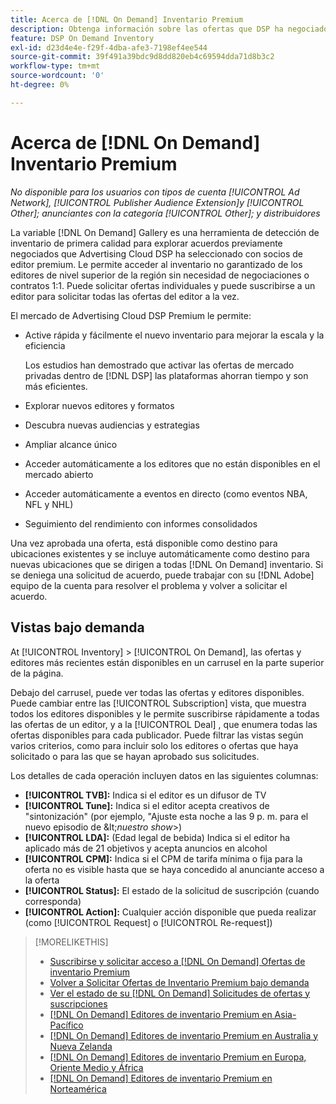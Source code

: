 ```yaml
---
title: Acerca de [!DNL On Demand] Inventario Premium
description: Obtenga información sobre las ofertas que DSP ha negociado previamente con socios de editor premium.
feature: DSP On Demand Inventory
exl-id: d23d4e4e-f29f-4dba-afe3-7198ef4ee544
source-git-commit: 39f491a39bdc9d8dd820eb4c69594dda71d8b3c2
workflow-type: tm+mt
source-wordcount: '0'
ht-degree: 0%

---
```


# Acerca de [!DNL On Demand] Inventario Premium

*No disponible para los usuarios con tipos de cuenta [!UICONTROL Ad Network], [!UICONTROL Publisher Audience Extension]y [!UICONTROL Other]; anunciantes con la categoría [!UICONTROL Other]; y distribuidores*

La variable [!DNL On Demand] Gallery es una herramienta de detección de inventario de primera calidad para explorar acuerdos previamente negociados que Advertising Cloud DSP ha seleccionado con socios de editor premium. Le permite acceder al inventario no garantizado de los editores de nivel superior de la región sin necesidad de negociaciones o contratos 1:1. Puede solicitar ofertas individuales y puede suscribirse a un editor para solicitar todas las ofertas del editor a la vez.

El mercado de Advertising Cloud DSP Premium le permite:

* Active rápida y fácilmente el nuevo inventario para mejorar la escala y la eficiencia

   Los estudios han demostrado que activar las ofertas de mercado privadas dentro de [!DNL DSP] las plataformas ahorran tiempo y son más eficientes.

* Explorar nuevos editores y formatos
* Descubra nuevas audiencias y estrategias
* Ampliar alcance único
* Acceder automáticamente a los editores que no están disponibles en el mercado abierto
* Acceder automáticamente a eventos en directo (como eventos NBA, NFL y NHL)
* Seguimiento del rendimiento con informes consolidados

Una vez aprobada una oferta, está disponible como destino para ubicaciones existentes y se incluye automáticamente como destino para nuevas ubicaciones que se dirigen a todas [!DNL On Demand] inventario. Si se deniega una solicitud de acuerdo, puede trabajar con su [!DNL Adobe] equipo de la cuenta para resolver el problema y volver a solicitar el acuerdo.

## Vistas bajo demanda

At [!UICONTROL Inventory] > [!UICONTROL On Demand], las ofertas y editores más recientes <!-- how recent? --> están disponibles en un carrusel en la parte superior de la página.

Debajo del carrusel, puede ver todas las ofertas y editores disponibles. Puede cambiar entre las [!UICONTROL Subscription] vista, que muestra todos los editores disponibles y le permite suscribirse rápidamente a todas las ofertas de un editor, y a la [!UICONTROL Deal] , que enumera todas las ofertas disponibles para cada publicador. Puede filtrar las vistas según varios criterios, como para incluir solo los editores o ofertas que haya solicitado o para las que se hayan aprobado sus solicitudes.

Los detalles de cada operación incluyen datos en las siguientes columnas:

* **[!UICONTROL TVB]:** Indica si el editor es un difusor de TV
* **[!UICONTROL Tune]:** Indica si el editor acepta creativos de &quot;sintonización&quot; (por ejemplo, &quot;Ajuste esta noche a las 9 p. m. para el nuevo episodio de \&lt;*nuestro show*\>)
* **[!UICONTROL LDA]:** (Edad legal de bebida) Indica si el editor ha aplicado más de 21 objetivos y acepta anuncios en alcohol
* **[!UICONTROL CPM]:** Indica si el CPM de tarifa mínima o fija para la oferta no es visible hasta que se haya concedido al anunciante acceso a la oferta
* **[!UICONTROL Status]:** El estado de la solicitud de suscripción (cuando corresponda)
* **[!UICONTROL Action]:** Cualquier acción disponible que pueda realizar (como [!UICONTROL Request] o [!UICONTROL Re-request])

>[!MORELIKETHIS]
>
>* [Suscribirse y solicitar acceso a [!DNL On Demand] Ofertas de inventario Premium](on-demand-inventory-subscribe.md)
>* [Volver a Solicitar Ofertas de Inventario Premium bajo demanda](on-demand-inventory-rerequest.md)
>* [Ver el estado de su [!DNL On Demand] Solicitudes de ofertas y suscripciones](on-demand-inventory-view-status.md)
>* [[!DNL On Demand] Editores de inventario Premium en Asia-Pacífico](on-demand-inventory-publishers-apac.md)
>* [[!DNL On Demand] Editores de inventario Premium en Australia y Nueva Zelanda](on-demand-inventory-publishers-anz.md)
>* [[!DNL On Demand] Editores de inventario Premium en Europa, Oriente Medio y África](on-demand-inventory-publishers-emea.md)
>* [[!DNL On Demand] Editores de inventario Premium en Norteamérica](on-demand-inventory-publishers-na.md)

